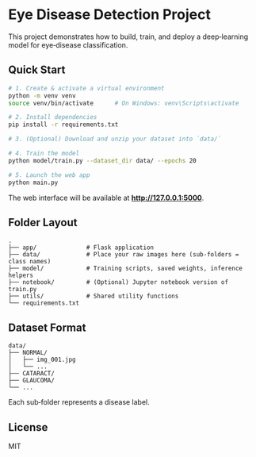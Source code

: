 # Eye Disease Detection Project

This project demonstrates how to build, train, and deploy a deep‑learning model for eye‑disease classification.

## Quick Start

```bash
# 1. Create & activate a virtual environment
python -m venv venv
source venv/bin/activate      # On Windows: venv\Scripts\activate

# 2. Install dependencies
pip install -r requirements.txt

# 3. (Optional) Download and unzip your dataset into `data/`

# 4. Train the model
python model/train.py --dataset_dir data/ --epochs 20

# 5. Launch the web app
python main.py
```

The web interface will be available at **http://127.0.0.1:5000**.

## Folder Layout

```
.
├── app/              # Flask application
├── data/             # Place your raw images here (sub‑folders = class names)
├── model/            # Training scripts, saved weights, inference helpers
├── notebook/         # (Optional) Jupyter notebook version of train.py
├── utils/            # Shared utility functions
└── requirements.txt
```

## Dataset Format

```
data/
├── NORMAL/
│   ├── img_001.jpg
│   └── ...
├── CATARACT/
├── GLAUCOMA/
└── ...
```

Each sub‑folder represents a disease label.

## License

MIT
